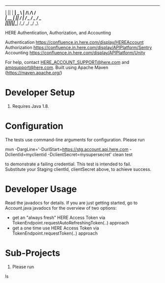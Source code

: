   _  _ ___ ___ ___     _    _    _
 | || | __| _ \ __|   /_\  /_\  /_\
 | __ | _||   / _|   / _ \/ _ \/ _ \
 |_||_|___|_|_\___| /_/ \_\/ \_\/ \_\

HERE Authentication, Authorization, and Accounting

Authentication https://confluence.in.here.com/display/HEREAccount
Authorization  https://confluence.in.here.com/display/APIPlatform/Sentry
Accounting     https://confluence.in.here.com/display/APIPlatform/Unity

For help, contact HERE_ACCOUNT_SUPPORT@here.com and ampsupport@here.com.
Built using Apache Maven (https://maven.apache.org/)

Developer Setup
===============

1. Requires Java 1.8.

Configuration
=============

The tests use command-line arguments for configuration.  Please run

  mvn -DargLine='-DurlStart=https://stg.account.api.here.com -DclientId=myclientid -DclientSecret=mysupersecret' clean test

to demonstrate a failing credential.  This test is intended to fail.  
Substitute your Staging clientId, clientSecret above, to achieve success.

Developer Usage
===============

Read the javadocs for details.  If you are just getting started, go to Account.java javadocs for the overview of two options:
- get an "always fresh" HERE Access Token via TokenEndpoint.requestAutoRefreshingToken(..) approach
- get a one time use HERE Access Token via TokenEndpoint.requestToken(..) approach

Sub-Projects
============

1. Please run

  ls

